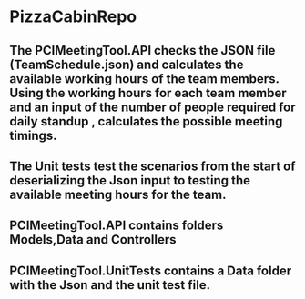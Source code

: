 # PizzaCabinRepo
## The PCIMeetingTool.API checks the JSON file (TeamSchedule.json) and calculates the available working hours of the team members. Using the working hours for each team member and an input of the number of people required for daily standup , calculates the possible meeting timings. 
## The Unit tests test the scenarios from the start of deserializing the Json input to testing the available meeting hours for the team.
## PCIMeetingTool.API contains folders Models,Data and Controllers
## PCIMeetingTool.UnitTests contains a Data folder with the Json and the unit test file.
